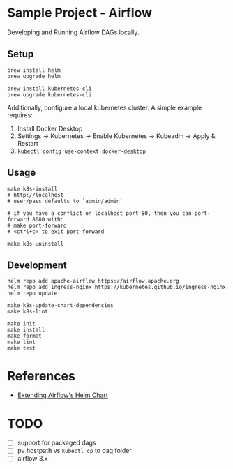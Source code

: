 # Sample Project - Airflow

Developing and Running Airflow DAGs locally.


## Setup
```shell
brew install helm
brew upgrade helm

brew install kubernetes-cli
brew upgrade kubernetes-cli
```

Additionally, configure a local kubernetes cluster. A simple example requires:
1. Install Docker Desktop
2. Settings -> Kubernetes -> Enable Kubernetes -> Kubeadm -> Apply & Restart
3. `kubectl config use-context docker-desktop`


## Usage

```shell
make k8s-install
# http://localhost
# user/pass defaults to `admin/admin`

# if you have a conflict on localhost port 80, then you can port-forward 8080 with:
# make port-forward
# <ctrl+c> to exit port-forward

make k8s-uninstall
```


## Development

```shell
helm repo add apache-airflow https://airflow.apache.org
helm repo add ingress-nginx https://kubernetes.github.io/ingress-nginx
helm repo update

make k8s-update-chart-dependencies
make k8s-lint

make init
make install
make format
make lint
make test
```


# References
* [Extending Airflow's Helm Chart](https://airflow.apache.org/docs/helm-chart/stable/extending-the-chart.html)


# TODO
* [ ] support for packaged dags
* [ ] pv hostpath vs `kubectl cp` to dag folder
* [ ] airflow 3.x
